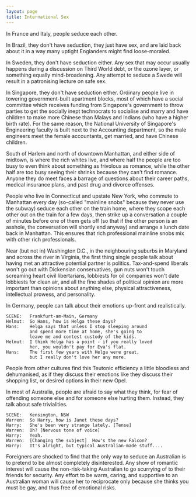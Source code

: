 ```yaml
---
layout: page
title: International Sex
---
```


In France and Italy, people seduce each other. 

In Brazil, they don't have seduction, they just have sex, and 
are laid back about it in a way many uptight Englanders might find loose-moraled.</p>

In Sweden, they don't have seduction either. Any sex that may 
occur usually happens during a discussion on Third World debt, or the ozone 
layer, or something equally mind-broadening. Any attempt to seduce a Swede will 
result in a patronising lecture on safe sex. </p>

In Singapore, they don't have seduction either. Ordinary people 
live in towering government-built apartment blocks, most of which have a social 
committee which receives funding from Singapore's government to throw parties 
to get the socially inept technocrats to socialise and marry and have children 
to make more Chinese than Malays and Indians (who have a higher birth rate). 
For the same reason, the National University of Singapore's Engineering faculty 
is built next to the Accounting department, so the male engineers meet the female 
accountants, get married, and have Chinese children.</p>

South of Harlem and north of downtown Manhattan, and either side 
of midtown, is where the rich whites live, and where half the people are too 
busy to even think about something as frivolous as romance, while the other 
half are too busy seeing their shrinks because they can't find romance. Anyone 
they do meet faces a barrage of questions about their career paths, medical 
insurance plans, and past drug and divorce offenses.</p>

People who live in Connecticut and upstate New York, who commute 
to Manhattan every day (so-called "mainline snobs" because they never 
use the subway) seduce each other on the train home, where they scope each other 
out on the train for a few days, then strike up a conversation a couple of minutes 
before one of them gets off (so that if the other person is an asshole, the 
conversation will shortly end anyway) and arrange a lunch date back in Manhattan. 
This ensures that rich professional mainline snobs mix with other rich professionals. 

Near (but not in) Washington D.C., in the neighbouring suburbs 
in Maryland and across the river in Virginia, the first thing single people 
talk about having met an attractive potential partner is politics. Tax-and-spend 
liberals won't go out with Dickensian conservatives, gun nuts won't touch screaming 
heart civil libertarians, lobbiests for oil companies won't date lobbiests for 
clean air, and all the fine shades of political opinion are more important than 
opinions about anything else, physical attractiveness, intellectual prowess, 
and personality. </p>

In Germany, people can talk about their emotions up-front and 
realistically.</p>

    SCENE:   Frankfurt-am-Main, Germany
    Helmut:  So Hans, how is Helga these days?
    Hans:    Helga says that unless I stop sleeping around
             and spend more time at home, she's going to
             leave me and contest custody of the kids.
    Helmut:  I think Helga has a point - if you really loved
             her, you wouldn't pay for Eva's flat. 
    Hans:    The first few years with Helga were great,
             but I really don't love her any more.

People from other cultures find this Teutonic efficiency a little 
bloodless and dehumanised, as if they discuss their emotions like they discuss 
their shopping list, or desired options in their new Opel. </p>

In most of Australia, people are afraid to say what they think, 
for fear of offending someone else and for someone else hurting them. Instead, 
they talk about safe trivialities. </p>

    SCENE:   Kensington, NSW
    Warren:  So Harry, how is Janet these days?
    Harry:   She's been very strange lately. [Tense]
    Warren:  Oh? [Nervous tone of voice]
    Harry:   Yeah.
    Warren:  [Changing the subject]  How's the new Falcon?
    Harry:   It's alright, but typical Australian-made stuff....

Foreigners are shocked to find that the only way to seduce an 
Australian is to pretend to be almost completely disinterested. Any show of 
romantic interest will cause the non-risk-taking Australian to go scurrying 
of to their friends for security. Any effort to be warm, caring, and supportive 
to an Australian woman will cause her to reciprocate only because she thinks 
you must be gay, and thus free of emotional risks.</p>
